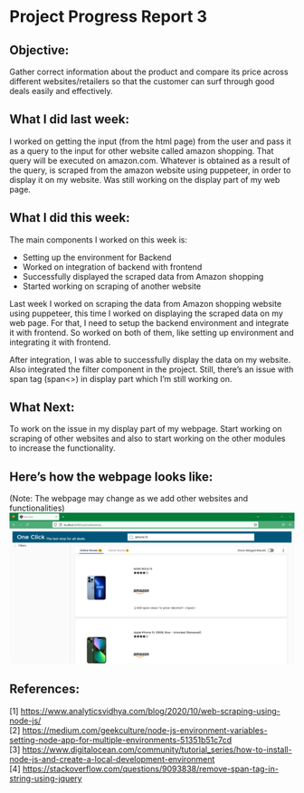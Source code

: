 # Project Progress Report 3

## Objective: 
Gather correct information about the product and compare its price across different websites/retailers so that the customer can surf through good deals easily and effectively. 

## What I did last week: 
I worked on getting the input (from the html page) from the user and pass it as a query to the input for other website called amazon shopping. That query will be executed on amazon.com. Whatever is obtained as a result of the query, is scraped from the amazon website using puppeteer, in order to display it on my website. Was still working on the display part of my web page.

## What I did this week: 
The main components I worked on this week is: 
- Setting up the environment for Backend
- Worked on integration of backend with frontend 
- Successfully displayed the scraped data from Amazon shopping
- Started working on scraping of another website

Last week I worked on scraping the data from Amazon shopping website using puppeteer, this time I worked on displaying the scraped data on my web page. For that, I need to setup the backend environment and integrate it with frontend. So worked on both of them, like setting up environment and integrating it with frontend.

After integration, I was able to successfully display the data on my website. Also integrated the filter component in the project. Still, there’s an issue with span tag (span<>) in display part which I’m still working on. 

## What Next: 
To work on the issue in my display part of my webpage. Start working on scraping of other websites and also to start working on the other modules to increase the functionality.

## Here’s how the webpage looks like:
(Note: The webpage may change as we add other websites and functionalities)
![text](https://github.com/tirth-kothari/5130f2022/blob/main/3rd_weekly_project_progress_report/Screenshot%202022-11-15%20150336.png)

## References:
[1] https://www.analyticsvidhya.com/blog/2020/10/web-scraping-using-node-js/  
  [2] https://medium.com/geekculture/node-js-environment-variables-setting-node-app-for-multiple-environments-51351b51c7cd  
  [3] https://www.digitalocean.com/community/tutorial_series/how-to-install-node-js-and-create-a-local-development-environment  
  [4] https://stackoverflow.com/questions/9093838/remove-span-tag-in-string-using-jquery

